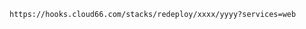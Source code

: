 <!-- usedin: [ _includes/_inlines/Deployment/common/redeployment-hook/redeployment-hook_for-docker-stacks-v1.md] -->

```
https://hooks.cloud66.com/stacks/redeploy/xxxx/yyyy?services=web
```
